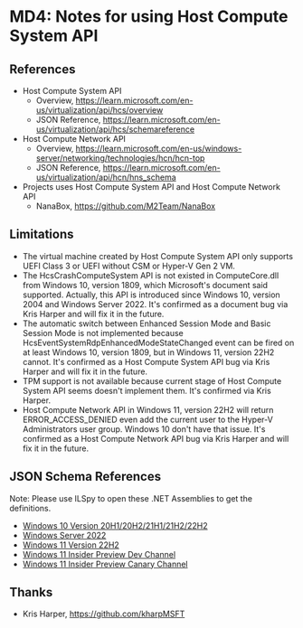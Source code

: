 ﻿# MD4: Notes for using Host Compute System API

## References

- Host Compute System API
  - Overview, https://learn.microsoft.com/en-us/virtualization/api/hcs/overview
  - JSON Reference, https://learn.microsoft.com/en-us/virtualization/api/hcs/schemareference
- Host Compute Network API
  - Overview, https://learn.microsoft.com/en-us/windows-server/networking/technologies/hcn/hcn-top
  - JSON Reference, https://learn.microsoft.com/en-us/virtualization/api/hcn/hns_schema
- Projects uses Host Compute System API and Host Compute Network API
  - NanaBox, https://github.com/M2Team/NanaBox

## Limitations

- The virtual machine created by Host Compute System API only supports UEFI
  Class 3 or UEFI without CSM or Hyper-V Gen 2 VM.
- The HcsCrashComputeSystem API is not existed in ComputeCore.dll from Windows
  10, version 1809, which Microsoft's document said supported. Actually, this 
  API is introduced since Windows 10, version 2004 and Windows Server 2022.
  It's confirmed as a document bug via Kris Harper and will fix it in the 
  future.
- The automatic switch between Enhanced Session Mode and Basic Session Mode is 
  not implemented because HcsEventSystemRdpEnhancedModeStateChanged event can 
  be fired on at least Windows 10, version 1809, but in Windows 11, version
  22H2 cannot. It's confirmed as a Host Compute System API bug via Kris Harper
  and will fix it in the future.
- TPM support is not available because current stage of Host Compute System API
  seems doesn't implement them. It's confirmed via Kris Harper.
- Host Compute Network API in Windows 11, version 22H2 will return 
  ERROR_ACCESS_DENIED even add the current user to the Hyper-V Administrators 
  user group. Windows 10 don't have that issue. It's confirmed as a Host 
  Compute Network API bug via Kris Harper and will fix it in the future.

## JSON Schema References

Note: Please use ILSpy to open these .NET Assemblies to get the definitions.

- [Windows 10 Version 20H1/20H2/21H1/21H2/22H2](References/Microsoft.HyperV.Schema_19041.dll)
- [Windows Server 2022](References/Microsoft.HyperV.Schema_20348.dll)
- [Windows 11 Version 22H2](References/Microsoft.HyperV.Schema_22621.dll)
- [Windows 11 Insider Preview Dev Channel](References/Microsoft.HyperV.Schema_23466.dll)
- [Windows 11 Insider Preview Canary Channel](References/Microsoft.HyperV.Schema_25375.dll)

## Thanks

- Kris Harper, https://github.com/kharpMSFT
